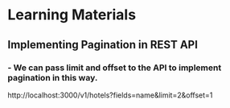 # Learning Materials

## Implementing Pagination in REST API

### - We can pass limit and offset to the API to implement pagination in this way.

http://localhost:3000/v1/hotels?fields=name&limit=2&offset=1
